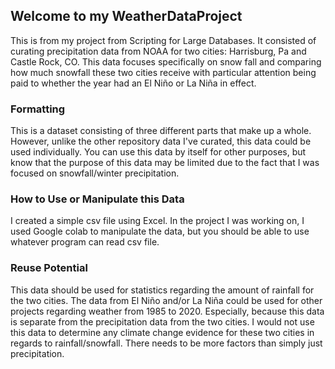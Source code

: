 ## Welcome to my WeatherDataProject
This is from my project from Scripting for Large Databases. It consisted of curating precipitation data from NOAA for two cities: Harrisburg, Pa and Castle Rock, CO. This data focuses specifically on snow fall and comparing how much snowfall these two cities receive with particular attention being paid to whether the year had an El Niño or La Niña in effect.
### Formatting
This is a dataset consisting of three different parts that make up a whole. However, unlike the other repository data I've curated, this data could be used individually. You can use this data by itself for other purposes, but know that the purpose of this data may be limited due to the fact that I was focused on snowfall/winter precipitation.
### How to Use or Manipulate this Data
I created a simple csv file using Excel. In the project I was working on, I used Google colab to manipulate the data, but you should be able to use whatever program can read csv file.
### Reuse Potential
This data should be used for statistics regarding the amount of rainfall for the two cities. The data from El Niño and/or La Niña could be used for other projects regarding weather from 1985 to 2020. Especially, because this data is separate from the precipitation data from the two cities.
I would not use this data to determine any climate change evidence for these two cities in regards to rainfall/snowfall. There needs to be more factors than simply just precipitation.

